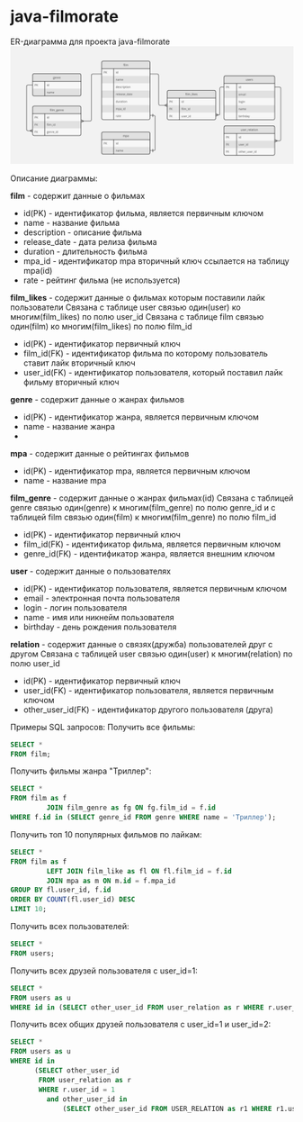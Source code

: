# java-filmorate

ER-диаграмма для проекта java-filmorate
![ER-диаграмма](ER-diagram.jpg)

Описание диаграммы:

**film** - содержит данные о фильмах

- id(PK) - идентификатор фильма, является первичным ключом
- name - название фильма
- description - описание фильма
- release_date - дата релиза фильма
- duration - длительность фильма
- mpa_id - идентификатор mpa вторичный ключ ссылается на таблицу mpa(id)
- rate - рейтинг фильма (не используется)

**film_likes** - содержит данные о фильмах которым поставили лайк пользователи
Связана с таблице user связью один(user) ко многим(film_likes) по полю user_id
Связана с таблице film связью один(film) ко многим(film_likes) по полю film_id

- id(PK) - идентификатор первичный ключ
- film_id(FK) - идентификатор фильма по которому пользователь ставит лайк вторичный ключ
- user_id(FK) - идентификатор пользователя, который поставил лайк фильму вторичный ключ

**genre** - содержит данные о жанрах фильмов

- id(PK) - идентификатор жанра, является первичным ключом
- name - название жанра
-

**mpa** - содержит данные о рейтингах фильмов

- id(PK) - идентификатор mpa, является первичным ключом
- name - название mpa

**film_genre** - содержит данные о жанрах фильмах(id)
Связана с таблицей genre связью один(genre) к многим(film_genre) по полю genre_id
и с таблицей film связью один(film) к многим(film_genre) по полю film_id

- id(PK) - идентификатор первичный ключ
- film_id(FK) - идентификатор фильма, является первичным ключом
- genre_id(FK) - идентификатор жанра, является внешним ключом

**user** - содержит данные о пользователях

- id(PK) - идентификатор пользователя, является первичным ключом
- email - электронная почта пользователя
- login - логин пользователя
- name - имя или никнейм пользователя
- birthday - день рождения пользователя

**relation** - содержит данные о связях(дружба) пользователей друг с другом
Связана с таблицей user связью один(user) к многим(relation) по полю user_id

- id(PK) - идентификатор первичный ключ
- user_id(FK) - идентификатор пользователя, является первичным ключом
- other_user_id(FK) - идентификатор другого пользователя (друга)

Примеры SQL запросов:
Получить все фильмы:

```sql
SELECT *
FROM film;
```

Получить фильмы жанра "Триллер":

```sql
SELECT *
FROM film as f
         JOIN film_genre as fg ON fg.film_id = f.id
WHERE f.id in (SELECT genre_id FROM genre WHERE name = 'Триллер');
```

Получить топ 10 популярных фильмов по лайкам:

```sql
SELECT *
FROM film as f
         LEFT JOIN film_like as fl ON fl.film_id = f.id
         JOIN mpa as m ON m.id = f.mpa_id
GROUP BY fl.user_id, f.id
ORDER BY COUNT(fl.user_id) DESC
LIMIT 10; 
```

Получить всех пользователей:

```sql
SELECT *
FROM users;
```

Получить всех друзей пользователя с user_id=1:

```sql
SELECT *
FROM users as u
WHERE id in (SELECT other_user_id FROM user_relation as r WHERE r.user_id = 1);
```

Получить всех общих друзей пользователя с user_id=1 и user_id=2:

```sql
SELECT *
FROM users as u
WHERE id in
      (SELECT other_user_id
       FROM user_relation as r
       WHERE r.user_id = 1
         and other_user_id in
             (SELECT other_user_id FROM USER_RELATION as r1 WHERE r1.user_id = 2));
```
